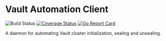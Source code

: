 # Vault Automation Client
![Build Status](https://github.com/wrouesnel/vault-automation-client/actions/workflows/release.yml/badge.svg?branch=main)
[![Coverage Status](https://coveralls.io/repos/github/wrouesnel/vault-automation-client/badge.svg?branch=main)](https://coveralls.io/github/wrouesnel/vault-automation-client?branch=main)
[![Go Report Card](https://goreportcard.com/badge/github.com/wrouesnel/vault-automation-client)](https://goreportcard.com/report/github.com/wrouesnel/vault-automation-client)

A daemon for automating Vault cluster initialization, sealing and unsealing.